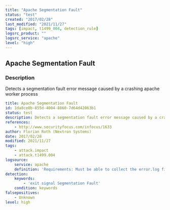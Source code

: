 ```yaml
---
title: "Apache Segmentation Fault"
status: "test"
created: "2017/02/28"
last_modified: "2021/11/27"
tags: [impact, t1499_004, detection_rule]
logsrc_product: ""
logsrc_service: "apache"
level: "high"
---
```


## Apache Segmentation Fault

### Description

Detects a segmentation fault error message caused by a crashing apache worker process

```yml
title: Apache Segmentation Fault
id: 1da8ce0b-855d-4004-8860-7d64d42063b1
status: test
description: Detects a segmentation fault error message caused by a crashing apache worker process
references:
    - http://www.securityfocus.com/infocus/1633
author: Florian Roth (Nextron Systems)
date: 2017/02/28
modified: 2021/11/27
tags:
    - attack.impact
    - attack.t1499.004
logsource:
    service: apache
    definition: 'Requirements: Must be able to collect the error.log file'
detection:
    keywords:
        - 'exit signal Segmentation Fault'
    condition: keywords
falsepositives:
    - Unknown
level: high

```
